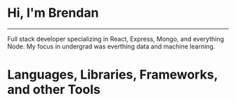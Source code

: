 # Hi, I'm Brendan
---

Full stack developer specializing in React, Express, Mongo, and everything Node.
My focus in undergrad was everthing data and machine learning.

# Languages, Libraries, Frameworks, and other Tools
